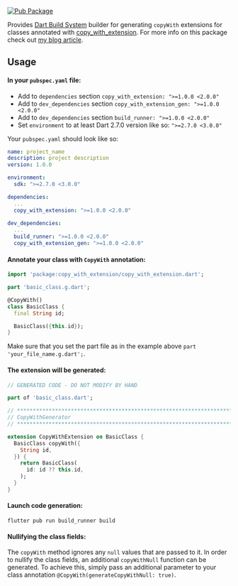 [![Pub Package](https://img.shields.io/pub/v/copy_with_extension_gen.svg)](https://pub.dev/packages/copy_with_extension_gen)

Provides [Dart Build System](https://pub.dev/packages/build) builder for generating `copyWith` extensions for classes annotated with [copy_with_extension](https://pub.dev/packages/copy_with_extension). For more info on this package check out [my blog article](https://oleksandrkirichenko.com/blog/dart-extensions/).

## Usage

#### In your `pubspec.yaml` file:
- Add to `dependencies` section `copy_with_extension: ">=1.0.0 <2.0.0"`
- Add to `dev_dependencies` section `copy_with_extension_gen: ">=1.0.0 <2.0.0"`
- Add to `dev_dependencies` section `build_runner: ">=1.0.0 <2.0.0"`
- Set `environment` to at least Dart 2.7.0 version like so: `">=2.7.0 <3.0.0"`

Your `pubspec.yaml` should look like so:

```yaml
name: project_name
description: project description
version: 1.0.0

environment:
  sdk: ">=2.7.0 <3.0.0"

dependencies:
  ...
  copy_with_extension: ">=1.0.0 <2.0.0"
  
dev_dependencies:
  ...
  build_runner: ">=1.0.0 <2.0.0"
  copy_with_extension_gen: ">=1.0.0 <2.0.0"
```

#### Annotate your class with `CopyWith` annotation:

```dart
import 'package:copy_with_extension/copy_with_extension.dart';

part 'basic_class.g.dart';

@CopyWith()
class BasicClass {
  final String id;

  BasicClass({this.id});
}
```

Make sure that you set the part file as in the example above `part 'your_file_name.g.dart';`.

#### The extension will be generated:

```dart
// GENERATED CODE - DO NOT MODIFY BY HAND

part of 'basic_class.dart';

// **************************************************************************
// CopyWithGenerator
// **************************************************************************

extension CopyWithExtension on BasicClass {
  BasicClass copyWith({
    String id,
  }) {
    return BasicClass(
      id: id ?? this.id,
    );
  }
}
```

#### Launch code generation:

```
flutter pub run build_runner build
```

#### Nullifying the class fields:

The `copyWith` method ignores any `null` values that are passed to it. In order to nullify the class fields, an additional `copyWithNull` function can be generated. To achieve this, simply pass an additional parameter to your class annotation `@CopyWith(generateCopyWithNull: true)`.
